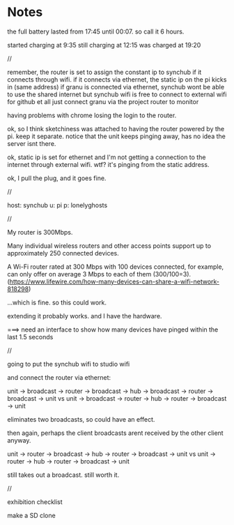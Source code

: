 Notes
=====

the full battery lasted from 17:45 until 00:07. so call it 6 hours.


started charging at 9:35
still charging at 12:15
was charged at 19:20

//

remember, the router is set to assign the constant ip to synchub if it connects through wifi.
if it connects via ethernet, the static ip on the pi kicks in (same address)
if granu is connected via ethernet, synchub wont be able to use the shared internet
but synchub wifi is free to connect to external wifi for github et all
just connect granu via the project router to monitor


having problems with chrome losing the login to the router.

ok, so I think sketchiness was attached to having the router powered by the pi. keep it separate.
notice that the unit keeps pinging away, has no idea the server isnt there.

ok, static ip is set for ethernet and I'm not getting a connection to the internet through external wifi. wtf?
it's pinging from the static address.

ok, I pull the plug, and it goes fine.


//

host: synchub
u: pi
p: lonelyghosts


//


My router is 300Mbps.

Many individual wireless routers and other access points support up to approximately 250 connected devices. 

A Wi-Fi router rated at 300 Mbps with 100 devices connected, for example, can only offer on average 3 Mbps to each of them (300/100=3). (https://www.lifewire.com/how-many-devices-can-share-a-wifi-network-818298)

...which is fine. so this could work.

extending it probably works. and I have the hardware.



===> 
need an interface to show how many devices have pinged within the last 1.5 seconds


//


going to put the synchub wifi to studio wifi

and connect the router via ethernet:

unit -> broadcast -> router -> broadcast -> hub -> broadcast -> router -> broadcast -> unit
vs
unit -> broadcast -> router -> hub -> router -> broadcast -> unit

eliminates two broadcasts, so could have an effect.

then again, perhaps the client broadcasts arent received by the other client anyway.

unit -> router -> broadcast -> hub -> router -> broadcast -> unit
vs
unit -> router -> hub -> router -> broadcast -> unit

still takes out a broadcast. still worth it.

//

exhibition checklist

make a SD clone
